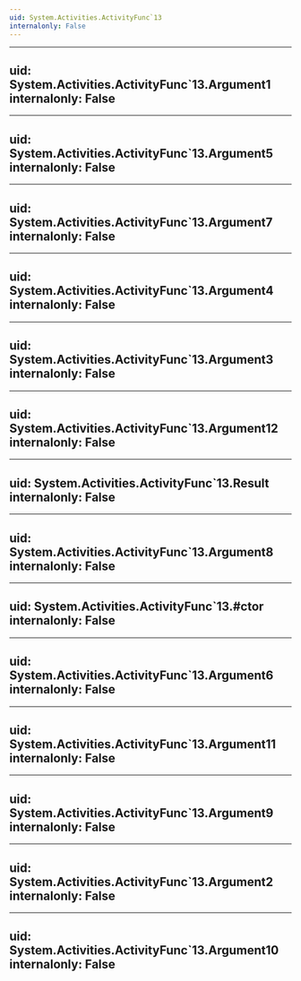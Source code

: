 ```yaml
---
uid: System.Activities.ActivityFunc`13
internalonly: False
---
```


---
uid: System.Activities.ActivityFunc`13.Argument1
internalonly: False
---

---
uid: System.Activities.ActivityFunc`13.Argument5
internalonly: False
---

---
uid: System.Activities.ActivityFunc`13.Argument7
internalonly: False
---

---
uid: System.Activities.ActivityFunc`13.Argument4
internalonly: False
---

---
uid: System.Activities.ActivityFunc`13.Argument3
internalonly: False
---

---
uid: System.Activities.ActivityFunc`13.Argument12
internalonly: False
---

---
uid: System.Activities.ActivityFunc`13.Result
internalonly: False
---

---
uid: System.Activities.ActivityFunc`13.Argument8
internalonly: False
---

---
uid: System.Activities.ActivityFunc`13.#ctor
internalonly: False
---

---
uid: System.Activities.ActivityFunc`13.Argument6
internalonly: False
---

---
uid: System.Activities.ActivityFunc`13.Argument11
internalonly: False
---

---
uid: System.Activities.ActivityFunc`13.Argument9
internalonly: False
---

---
uid: System.Activities.ActivityFunc`13.Argument2
internalonly: False
---

---
uid: System.Activities.ActivityFunc`13.Argument10
internalonly: False
---
